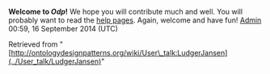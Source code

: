 __Welcome to _Odp_!__ We hope you will contribute much and well. 
You will probably want to read the [help pages](http://ontologydesignpatterns.org/wiki/Help:Contents "Help:Contents"). Again, welcome and have fun! [Admin](../User/ValentinaPresutti "User:ValentinaPresutti") 00:59, 16 September 2014 (UTC)





Retrieved from "[http://ontologydesignpatterns.org/wiki/User\_talk:LudgerJansen](../User_talk/LudgerJansen)"